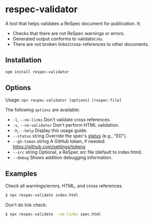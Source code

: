 # respec-validator
A tool that helps validates a ReSpec document for publication. It:

 * Checks that there are not ReSpec warnings or errors.
 * Generated output conforms to validator.nu.
 * There are not broken links/cross-references to other documents.

## Installation

```Bash
npm install respec-validator
```

## Options

Usage: `npx respec-validator [options] [respec-file]`

The following `options` are available:

  * `-l`, `--no-links`        Don't validate cross references.
  * `-v`, `--no-validator`    Don't perform HTML validation.
  * `-h`, `--help`            Display this usage guide.
  * `--status` string       Override the spec's [status](https://github.com/w3c/respec/wiki/specStatus) (e.g., "ED").
  * `--gh-token` string     A GitHub token, if needed: https://github.com/settings/tokens
  * `--src` string          Optional, a ReSpec src file (default to index.html).
  * `--debug`               Shows addition debugging information.

## Examples

Check all warnings/errors, HTML, and cross references.

```Bash
$ npx respec-validate index.html
```

Don't do link check:

```Bash
$ npx respec-validate --no-links spec.html
```
